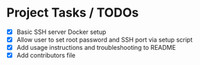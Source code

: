 # Project Tasks / TODOs

- [x] Basic SSH server Docker setup
- [x] Allow user to set root password and SSH port via setup script
- [x] Add usage instructions and troubleshooting to README
- [x] Add contributors file
